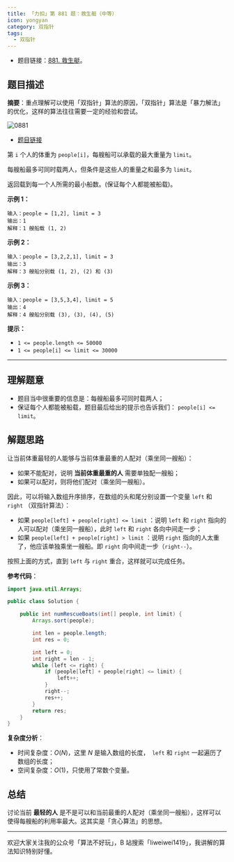 ```yaml
---
title: 「力扣」第 881 题：救生艇（中等）
icon: yongyan
category: 双指针
tags:
  - 双指针
---
```


+ 题目链接：[881. 救生艇](https://leetcode-cn.com/problems/boats-to-save-people/)。

## 题目描述

**摘要**：重点理解可以使用「双指针」算法的原因，「双指针」算法是「暴力解法」的优化，这样的算法往往需要一定的经验和尝试。

![0881](https://tva1.sinaimg.cn/large/008i3skNgy1gx1p4x1zscj30p00ant92.jpg)

+ [题目链接](https://leetcode-cn.com/problems/boats-to-save-people/)

第 `i` 个人的体重为 `people[i]`，每艘船可以承载的最大重量为 `limit`。

每艘船最多可同时载两人，但条件是这些人的重量之和最多为 `limit`。

返回载到每一个人所需的最小船数。(保证每个人都能被船载)。

**示例 1：**

```
输入：people = [1,2], limit = 3
输出：1
解释：1 艘船载 (1, 2)
```

**示例 2：**

```
输入：people = [3,2,2,1], limit = 3
输出：3
解释：3 艘船分别载 (1, 2), (2) 和 (3)
```

**示例 3：**

```
输入：people = [3,5,3,4], limit = 5
输出：4
解释：4 艘船分别载 (3), (3), (4), (5)
```

**提示：**

- `1 <= people.length <= 50000`
- `1 <= people[i] <= limit <= 30000`

---

## 理解题意

+ 题目当中很重要的信息是：每艘船最多可同时载两人；
+ 保证每个人都能被船载，题目最后给出的提示也告诉我们： `people[i] <= limit`。

## 解题思路

让当前体重最轻的人能够与当前体重最重的人配对（乘坐同一艘船）：

+ 如果不能配对，说明 **当前体重最重的人** 需要单独配一艘船；
+ 如果可以配对，则将他们配对（乘坐同一艘船）。

因此，可以将输入数组升序排序，在数组的头和尾分别设置一个变量 `left` 和 `right` （双指针算法）：

+ 如果 `people[left] + people[right] <= limit` ：说明 `left` 和 `right` 指向的人可以配对（乘坐同一艘船），此时 `left` 和 `right` 各向中间走一步；
+ 如果 `people[left] + people[right] > limit` ：说明 `right` 指向的人太重了，他应该单独乘坐一艘船。即 `right` 向中间走一步（`right--`）。

按照上面的方式，直到 `left` 与 `right` 重合，这样就可以完成任务。

**参考代码**：

```java
import java.util.Arrays;

public class Solution {

    public int numRescueBoats(int[] people, int limit) {
        Arrays.sort(people);

        int len = people.length;
        int res = 0;

        int left = 0;
        int right = len - 1;
        while (left <= right) {
            if (people[left] + people[right] <= limit) {
                left++;
            }
            right--;
            res++;
        }
        return res;
    }
}
```

**复杂度分析**：

+ 时间复杂度：$O(N)$，这里 $N$ 是输入数组的长度，` left` 和 `right` 一起遍历了数组的长度；
+ 空间复杂度：$O(1)$，只使用了常数个变量。

## 总结

讨论当前 **最轻的人** 是不是可以和当前最重的人配对（乘坐同一艘船），这样可以使得每艘船的利用率最大。这其实是「贪心算法」的思想。

---

欢迎大家关注我的公众号「算法不好玩」，B 站搜索「liweiwei1419」，我讲解的算法知识特别好懂。